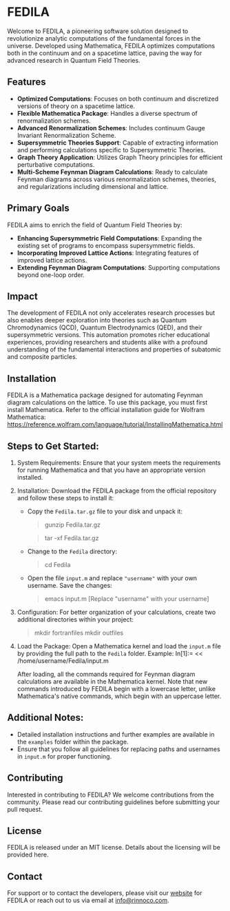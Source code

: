 # FEDILA

Welcome to FEDILA, a pioneering software solution designed to revolutionize analytic computations of the fundamental forces in the universe. Developed using Mathematica, FEDILA optimizes computations both in the continuum and on a spacetime lattice, paving the way for advanced research in Quantum Field Theories.

## Features

- **Optimized Computations**: Focuses on both continuum and discretized versions of theory on a spacetime lattice.
- **Flexible Mathematica Package**: Handles a diverse spectrum of renormalization schemes.
- **Advanced Renormalization Schemes**: Includes continuum Gauge Invariant Renormalization Scheme.
- **Supersymmetric Theories Support**: Capable of extracting information and performing calculations specific to Supersymmetric Theories.
- **Graph Theory Application**: Utilizes Graph Theory principles for efficient perturbative computations.
- **Multi-Scheme Feynman Diagram Calculations**: Ready to calculate Feynman diagrams across various renormalization schemes, theories, and regularizations including dimensional and lattice.

## Primary Goals

FEDILA aims to enrich the field of Quantum Field Theories by:
- **Enhancing Supersymmetric Field Computations**: Expanding the existing set of programs to encompass supersymmetric fields.
- **Incorporating Improved Lattice Actions**: Integrating features of improved lattice actions.
- **Extending Feynman Diagram Computations**: Supporting computations beyond one-loop order.

## Impact

The development of FEDILA not only accelerates research processes but also enables deeper exploration into theories such as Quantum Chromodynamics (QCD), Quantum Electrodynamics (QED), and their supersymmetric versions. This automation promotes richer educational experiences, providing researchers and students alike with a profound understanding of the fundamental interactions and properties of subatomic and composite particles.

## Installation

FEDILA is a Mathematica package designed for automating Feynman diagram calculations on the lattice.
To use this package, you must first install Mathematica. Refer to the official installation guide
for Wolfram Mathematica: https://reference.wolfram.com/language/tutorial/InstallingMathematica.html

## Steps to Get Started:

1. System Requirements:
   Ensure that your system meets the requirements for running Mathematica and that you have an appropriate version installed.

2. Installation:
   Download the FEDILA package from the official repository and follow these steps to install it:

    - Copy the `Fedila.tar.gz` file to your disk and unpack it:
      > gunzip Fedila.tar.gz
    
      > tar -xf Fedila.tar.gz

    - Change to the `Fedila` directory:
      > cd Fedila

    - Open the file `input.m` and replace `"username"` with your own username. Save the changes:
      > emacs input.m
      [Replace "username" with your username]

3. Configuration:
   For better organization of your calculations, create two additional directories within your project:
   > mkdir fortranfiles
   > mkdir outfiles

4. Load the Package:
   Open a Mathematica kernel and load the `input.m` file by providing the full path to the `Fedila` folder. Example:
   In[1]:= << /home/username/Fedila/input.m

   After loading, all the commands required for Feynman diagram calculations are available in the Mathematica kernel.
   Note that new commands introduced by FEDILA begin with a lowercase letter, unlike Mathematica's native commands,
   which begin with an uppercase letter.

Additional Notes:
-----------------

- Detailed installation instructions and further examples are available in the `examples` folder within the package.
- Ensure that you follow all guidelines for replacing paths and usernames in `input.m` for proper functioning.

## Contributing

Interested in contributing to FEDILA? We welcome contributions from the community. Please read our contributing guidelines before submitting your pull request.

## License

FEDILA is released under an MIT license. Details about the licensing will be provided here.

## Contact

For support or to contact the developers, please visit our [website](https://rinnoco.com/projects/fedila.html) for FEDILA or reach out to us via email at [info@rinnoco.com](mailto:info@rinnoco.com).

